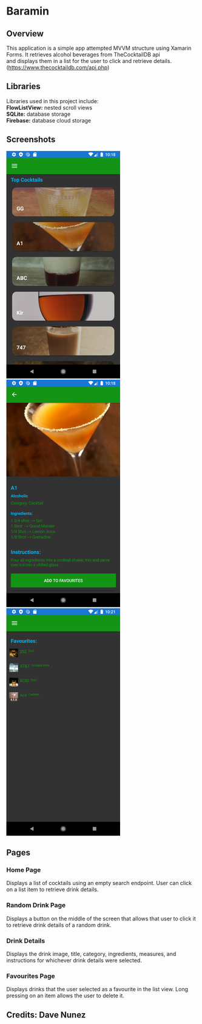 # Baramin

## Overview
This application is a simple app attempted MVVM structure using Xamarin Forms. It retrieves alcohol beverages from TheCocktailDB api  
and displays them in a list for the user to click and retrieve details.(https://www.thecocktaildb.com/api.php)  

## Libraries
Libraries used in this project include:  
**FlowListView:** nested scroll views  
**SQLite:** database storage  
**Firebase:** database cloud storage  

## Screenshots
<p float="left">
  <img src="./screenshots/bartender_home.png" width="300" height="600">
  <img src="./screenshots/bartender_details.png" width="300" height="600">
  <img src="./screenshots/bartender_favourites.png" width="300" height="600">
</p>

## Pages  

### Home Page  
Displays a list of cocktails using an empty search endpoint. User can click on a list item to retrieve drink details.  

### Random Drink Page  
Displays a button on the middle of the screen that allows that user to click it to retrieve drink details of a random drink.  

### Drink Details
Displays the drink image, title, category, ingredients, measures, and instructions for whichever drink details were selected.  

### Favourites Page
Displays drinks that the user selected as a favourite in the list view. Long pressing on an item allows the user to delete it.  


## Credits: Dave Nunez
